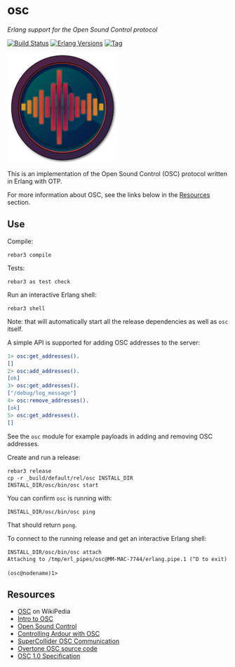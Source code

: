 # osc

*Erlang support for the Open Sound Control protocol*

[![Build Status][gh-actions-badge]][gh-actions]
[![Erlang Versions][erlang-badge]][versions]
[![Tag][github-tag-badge]][github-tag]

[![Project Logo][logo]][logo-large]

This is an implementation of the Open Sound Control (OSC) protocol written
in Erlang with OTP.

For more information about OSC, see the links below in the 
[Resources](#resources) section.

## Use

Compile:

    rebar3 compile

Tests:

    rebar3 as test check

Run an interactive Erlang shell:

    rebar3 shell

Note: that will automatically start all the release dependencies as well as
`osc` itself.

A simple API is supported for adding OSC addresses to the server:

``` erlang
1> osc:get_addresses().
[]
2> osc:add_addresses().
[ok]
3> osc:get_addresses().
["/debug/log_message"]
4> osc:remove_addresses().
[ok]
5> osc:get_addresses().
[]
```

See the `osc` module for example payloads in adding and removing OSC addresses.

Create and run a release:

    rebar3 release
    cp -r _build/default/rel/osc INSTALL_DIR
    INSTALL_DIR/osc/bin/osc start
    
You can confirm `osc` is running with:

    INSTALL_DIR/osc/bin/osc ping
    
That should return `pong`.

To connect to the running release and get an interactive Erlang shell:

    INSTALL_DIR/osc/bin/osc attach
    Attaching to /tmp/erl_pipes/osc@MM-MAC-7744/erlang.pipe.1 (^D to exit)

    (osc@nodename)1>

## Resources

* [OSC](https://en.wikipedia.org/wiki/Open_Sound_Control) on WikiPedia
* [Intro to OSC](http://opensoundcontrol.org/introduction-osc)
* [Open Sound Control](https://www.cnmat.berkeley.edu/opensoundcontrol)
* [Controlling Ardour with OSC](https://manual.ardour.org/using-control-surfaces/controlling-ardour-with-osc/)
* [SuperCollider OSC Communication](https://doc.sccode.org/Guides/OSC_communication.html)
* [Overtone OSC source code](https://github.com/overtone/overtone/tree/master/src/overtone/osc)
* [OSC 1.0 Specification](http://opensoundcontrol.org/spec-1_0)


[//]: ---Named-Links---

[logo]: priv/images/logo-v2.png
[logo-large]: priv/images/logo-v2-large.png
[github]: https://github.com/erlsci/osc
[gh-actions-badge]: https://github.com/erlsci/osc/workflows/ci%2Fcd/badge.svg
[gh-actions]: https://github.com/erlsci/osc/actions
[erlang-badge]: https://img.shields.io/badge/erlang-19%20to%2023-blue.svg
[versions]: https://github.com/erlsci/osc/blob/master/.github/workflows/cicd.yml
[github-tag]: https://github.com/erlsci/osc/tags
[github-tag-badge]: https://img.shields.io/github/tag/erlsci/osc.svg
[github-downloads]: https://img.shields.io/github/downloads/erlsci/osc/total.svg

